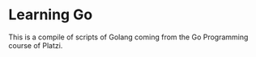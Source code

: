 # Learning Go 
This is a compile of scripts of Golang coming from the Go Programming course of Platzi. 
